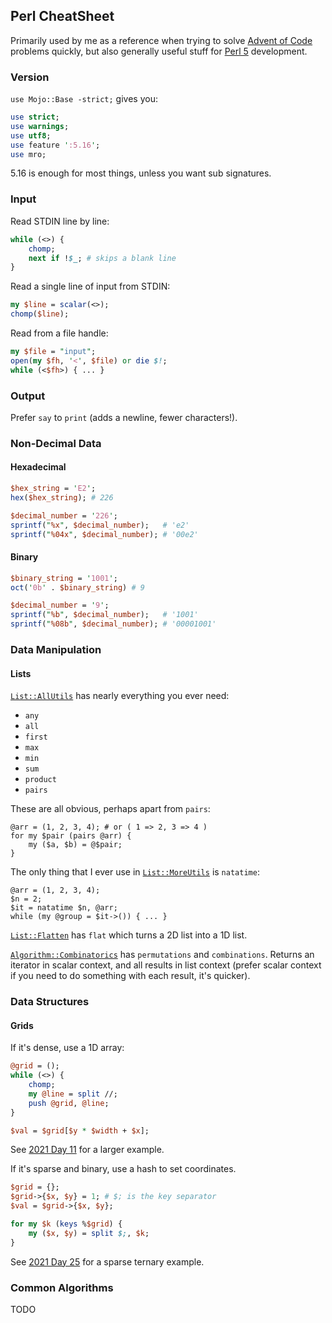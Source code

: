 ## Perl CheatSheet

Primarily used by me as a reference when trying to solve [Advent of Code](https://adventofcode.com/) problems quickly,
but also generally useful stuff for [Perl 5](https://www.perl.org/) development.

### Version

`use Mojo::Base -strict;` gives you:

```perl
use strict;
use warnings;
use utf8;
use feature ':5.16';
use mro;
```

5.16 is enough for most things, unless you want sub signatures.

### Input

Read STDIN line by line:

```perl
while (<>) {
    chomp;
    next if !$_; # skips a blank line
}
```

Read a single line of input from STDIN:

```perl
my $line = scalar(<>);
chomp($line);
```

Read from a file handle:

```perl
my $file = "input";
open(my $fh, '<', $file) or die $!;
while (<$fh>) { ... }
```

### Output

Prefer `say` to `print` (adds a newline, fewer characters!).

### Non-Decimal Data

#### Hexadecimal

```perl
$hex_string = 'E2';
hex($hex_string); # 226

$decimal_number = '226';
sprintf("%x", $decimal_number);   # 'e2'
sprintf("%04x", $decimal_number); # '00e2'
```

#### Binary

```perl
$binary_string = '1001';
oct('0b' . $binary_string) # 9

$decimal_number = '9';
sprintf("%b", $decimal_number);   # '1001'
sprintf("%08b", $decimal_number); # '00001001'
```

### Data Manipulation

#### Lists

[`List::AllUtils`](https://metacpan.org/pod/List::AllUtils) has nearly everything you ever need:
- `any`
- `all`
- `first`
- `max`
- `min`
- `sum`
- `product`
- `pairs`

These are all obvious, perhaps apart from `pairs`:

```
@arr = (1, 2, 3, 4); # or ( 1 => 2, 3 => 4 )
for my $pair (pairs @arr) {
    my ($a, $b) = @$pair;
}
```

The only thing that I ever use in [`List::MoreUtils`](https://metacpan.org/pod/List::MoreUtils) is `natatime`:

```
@arr = (1, 2, 3, 4);
$n = 2;
$it = natatime $n, @arr;
while (my @group = $it->()) { ... }
```

[`List::Flatten`](https://metacpan.org/pod/List::Flatten) has `flat` which turns a 2D list into a 1D list.

[`Algorithm::Combinatorics`](https://metacpan.org/pod/Algorithm::Combinatorics) has `permutations` and `combinations`. Returns an iterator in scalar context, and all results in list context (prefer scalar context if you need to do something with each result, it's quicker).

### Data Structures

#### Grids

If it's dense, use a 1D array:

```perl
@grid = ();
while (<>) {
    chomp;
    my @line = split //;
    push @grid, @line;
}

$val = $grid[$y * $width + $x];
```

See [2021 Day 11](https://github.com/sirgraystar/advent2021/blob/main/bin/day11-1.pl) for a larger example.

If it's sparse and binary, use a hash to set coordinates.

```perl
$grid = {};
$grid->{$x, $y} = 1; # $; is the key separator
$val = $grid->{$x, $y};

for my $k (keys %$grid) {
    my ($x, $y) = split $;, $k;
}
```

See [2021 Day 25](https://github.com/sirgraystar/advent2021/blob/main/bin/day25.pl) for a sparse ternary example.

### Common Algorithms
TODO
